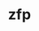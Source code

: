 ---
title: "zfp"
layout: cache
categories: [package, develop-2023-06-25]
meta: {"versions": ["0.5.5", "1.0.0"], "compilers": ["gcc@=11.1.0", "gcc@=7.3.1", "gcc@=7.5.0", "oneapi@=2023.1.0"], "oss": ["amzn2", "ubuntu18.04", "ubuntu20.04"], "platforms": ["linux"], "targets": ["aarch64", "neoverse_n1", "ppc64le", "x86_64", "x86_64_v3"], "stacks": ["aws-ahug", "aws-ahug-aarch64", "aws-isc", "aws-isc-aarch64", "data-vis-sdk", "e4s", "e4s-oneapi", "e4s-power", "radiuss", "root"], "num_specs": 13, "num_specs_by_stack": {"data-vis-sdk": 1, "root": 13, "e4s": 3, "e4s-power": 3, "aws-isc": 1, "aws-ahug": 1, "e4s-oneapi": 2, "aws-ahug-aarch64": 2, "aws-isc-aarch64": 2, "radiuss": 1}}
spec_details: [{"hash": "pgx4rk7fv2v2mmwdef4snf3f45ci56rb", "compiler": "gcc@=11.1.0", "versions": ["0.5.5"], "os": "ubuntu20.04", "platform": "linux", "target": "x86_64_v3", "variants": ["~aligned", "bsws=64", "build_system=cmake", "build_type=Release", "~c", "~cuda", "~fasthash", "~fortran", "generator=make", "~ipo", "~openmp", "~profile", "~python", "+shared", "~strided", "~twoway", "+utilities"], "stacks": ["data-vis-sdk", "root"], "size": "-", "tarball": "https://binaries.spack.io/releases/develop-2023-06-25/build_cache/linux-ubuntu20.04-x86_64_v3/gcc-11.1.0/zfp-0.5.5/linux-ubuntu20.04-x86_64_v3-gcc-11.1.0-zfp-0.5.5-pgx4rk7fv2v2mmwdef4snf3f45ci56rb.spack"}, {"hash": "3tc5nyue53lb35ruigv5mfcdvnldtbr3", "compiler": "gcc@=11.1.0", "versions": ["0.5.5"], "os": "ubuntu20.04", "platform": "linux", "target": "x86_64_v3", "variants": ["~aligned", "bsws=64", "build_system=cmake", "build_type=Release", "~c", "~cuda", "~fasthash", "~fortran", "generator=make", "~ipo", "~openmp", "~profile", "~python", "+shared", "~strided", "~twoway", "+utilities"], "stacks": ["e4s", "root"], "size": "-", "tarball": "https://binaries.spack.io/releases/develop-2023-06-25/build_cache/linux-ubuntu20.04-x86_64_v3/gcc-11.1.0/zfp-0.5.5/linux-ubuntu20.04-x86_64_v3-gcc-11.1.0-zfp-0.5.5-3tc5nyue53lb35ruigv5mfcdvnldtbr3.spack"}, {"hash": "tcqpo6tqpei4mqgt53jzhwgcoddi3kxf", "compiler": "gcc@=11.1.0", "versions": ["0.5.5"], "os": "ubuntu20.04", "platform": "linux", "target": "ppc64le", "variants": ["~aligned", "bsws=64", "build_system=cmake", "build_type=Release", "~c", "~cuda", "~fasthash", "~fortran", "generator=make", "~ipo", "~openmp", "~profile", "~python", "+shared", "~strided", "~twoway", "+utilities"], "stacks": ["e4s-power", "root"], "size": "-", "tarball": "https://binaries.spack.io/releases/develop-2023-06-25/build_cache/linux-ubuntu20.04-ppc64le/gcc-11.1.0/zfp-0.5.5/linux-ubuntu20.04-ppc64le-gcc-11.1.0-zfp-0.5.5-tcqpo6tqpei4mqgt53jzhwgcoddi3kxf.spack"}, {"hash": "ta2al6wrcpcnqnj2mncst7ftbjyrtv5e", "compiler": "gcc@=11.1.0", "versions": ["0.5.5"], "os": "ubuntu20.04", "platform": "linux", "target": "x86_64_v3", "variants": ["~aligned", "bsws=64", "build_system=cmake", "build_type=Release", "~c", "+cuda", "cuda_arch=80", "~fasthash", "~fortran", "generator=make", "~ipo", "~openmp", "~profile", "~python", "+shared", "~strided", "~twoway", "+utilities"], "stacks": ["e4s", "root"], "size": "-", "tarball": "https://binaries.spack.io/releases/develop-2023-06-25/build_cache/linux-ubuntu20.04-x86_64_v3/gcc-11.1.0/zfp-0.5.5/linux-ubuntu20.04-x86_64_v3-gcc-11.1.0-zfp-0.5.5-ta2al6wrcpcnqnj2mncst7ftbjyrtv5e.spack"}, {"hash": "da2qkc4ygmebtq4arn4quac7yfoutnob", "compiler": "gcc@=11.1.0", "versions": ["0.5.5"], "os": "ubuntu20.04", "platform": "linux", "target": "ppc64le", "variants": ["~aligned", "bsws=64", "build_system=cmake", "build_type=Release", "~c", "+cuda", "cuda_arch=70", "~fasthash", "~fortran", "generator=make", "~ipo", "~openmp", "~profile", "~python", "+shared", "~strided", "~twoway", "+utilities"], "stacks": ["e4s-power", "root"], "size": "-", "tarball": "https://binaries.spack.io/releases/develop-2023-06-25/build_cache/linux-ubuntu20.04-ppc64le/gcc-11.1.0/zfp-0.5.5/linux-ubuntu20.04-ppc64le-gcc-11.1.0-zfp-0.5.5-da2qkc4ygmebtq4arn4quac7yfoutnob.spack"}, {"hash": "pvxwdbtar5s7cycbpj6h5bqig44ycu24", "compiler": "gcc@=7.3.1", "versions": ["0.5.5"], "os": "amzn2", "platform": "linux", "target": "x86_64_v3", "variants": ["~aligned", "bsws=64", "build_system=cmake", "build_type=Release", "~c", "~cuda", "~fasthash", "~fortran", "generator=make", "~ipo", "~openmp", "~profile", "~python", "+shared", "~strided", "~twoway", "+utilities"], "stacks": ["aws-isc", "aws-ahug", "root"], "size": "-", "tarball": "https://binaries.spack.io/releases/develop-2023-06-25/build_cache/linux-amzn2-x86_64_v3/gcc-7.3.1/zfp-0.5.5/linux-amzn2-x86_64_v3-gcc-7.3.1-zfp-0.5.5-pvxwdbtar5s7cycbpj6h5bqig44ycu24.spack"}, {"hash": "5zto33jmu2ofrvkbzklj5j6wrvphndgz", "compiler": "oneapi@=2023.1.0", "versions": ["1.0.0"], "os": "ubuntu20.04", "platform": "linux", "target": "x86_64", "variants": ["~aligned", "bsws=64", "build_system=cmake", "build_type=Release", "~c", "~cuda", "~daz", "~fasthash", "~fortran", "generator=make", "~ipo", "~openmp", "~profile", "~python", "round=never", "+shared", "~strided", "~tight-error", "~twoway", "+utilities"], "stacks": ["e4s-oneapi", "root"], "size": "-", "tarball": "https://binaries.spack.io/releases/develop-2023-06-25/build_cache/linux-ubuntu20.04-x86_64/oneapi-2023.1.0/zfp-1.0.0/linux-ubuntu20.04-x86_64-oneapi-2023.1.0-zfp-1.0.0-5zto33jmu2ofrvkbzklj5j6wrvphndgz.spack"}, {"hash": "y22uddum3p3unddcd4quezzxnv5ydabs", "compiler": "gcc@=7.3.1", "versions": ["0.5.5"], "os": "amzn2", "platform": "linux", "target": "neoverse_n1", "variants": ["~aligned", "bsws=64", "build_system=cmake", "build_type=Release", "~c", "~cuda", "~fasthash", "~fortran", "generator=make", "~ipo", "~openmp", "~profile", "~python", "+shared", "~strided", "~twoway", "+utilities"], "stacks": ["aws-ahug-aarch64", "aws-isc-aarch64", "root"], "size": "-", "tarball": "https://binaries.spack.io/releases/develop-2023-06-25/build_cache/linux-amzn2-neoverse_n1/gcc-7.3.1/zfp-0.5.5/linux-amzn2-neoverse_n1-gcc-7.3.1-zfp-0.5.5-y22uddum3p3unddcd4quezzxnv5ydabs.spack"}, {"hash": "v367ete3qwdmuxdsrb7zwghc3rzws7de", "compiler": "gcc@=11.1.0", "versions": ["1.0.0"], "os": "ubuntu20.04", "platform": "linux", "target": "x86_64_v3", "variants": ["~aligned", "bsws=64", "build_system=cmake", "build_type=Release", "~c", "~cuda", "~daz", "~fasthash", "~fortran", "generator=make", "~ipo", "~openmp", "~profile", "~python", "round=never", "+shared", "~strided", "~tight-error", "~twoway", "+utilities"], "stacks": ["e4s", "root"], "size": "-", "tarball": "https://binaries.spack.io/releases/develop-2023-06-25/build_cache/linux-ubuntu20.04-x86_64_v3/gcc-11.1.0/zfp-1.0.0/linux-ubuntu20.04-x86_64_v3-gcc-11.1.0-zfp-1.0.0-v367ete3qwdmuxdsrb7zwghc3rzws7de.spack"}, {"hash": "tv2isufuscz2gcnr5qsyt66w7lgdekbx", "compiler": "gcc@=11.1.0", "versions": ["1.0.0"], "os": "ubuntu20.04", "platform": "linux", "target": "ppc64le", "variants": ["~aligned", "bsws=64", "build_system=cmake", "build_type=Release", "~c", "~cuda", "~daz", "~fasthash", "~fortran", "generator=make", "~ipo", "~openmp", "~profile", "~python", "round=never", "+shared", "~strided", "~tight-error", "~twoway", "+utilities"], "stacks": ["e4s-power", "root"], "size": "-", "tarball": "https://binaries.spack.io/releases/develop-2023-06-25/build_cache/linux-ubuntu20.04-ppc64le/gcc-11.1.0/zfp-1.0.0/linux-ubuntu20.04-ppc64le-gcc-11.1.0-zfp-1.0.0-tv2isufuscz2gcnr5qsyt66w7lgdekbx.spack"}, {"hash": "la5xcim6uqzs46xxwuoong4l2wvmqfo5", "compiler": "gcc@=7.5.0", "versions": ["1.0.0"], "os": "ubuntu18.04", "platform": "linux", "target": "x86_64_v3", "variants": ["~aligned", "bsws=64", "build_system=cmake", "build_type=Release", "~c", "~cuda", "~daz", "~fasthash", "~fortran", "generator=make", "~ipo", "~openmp", "~profile", "~python", "round=never", "+shared", "~strided", "~tight-error", "~twoway", "+utilities"], "stacks": ["radiuss", "root"], "size": "-", "tarball": "https://binaries.spack.io/releases/develop-2023-06-25/build_cache/linux-ubuntu18.04-x86_64_v3/gcc-7.5.0/zfp-1.0.0/linux-ubuntu18.04-x86_64_v3-gcc-7.5.0-zfp-1.0.0-la5xcim6uqzs46xxwuoong4l2wvmqfo5.spack"}, {"hash": "koydertvuvapmpgmnc6gd57pxjzqik2h", "compiler": "gcc@=7.3.1", "versions": ["0.5.5"], "os": "amzn2", "platform": "linux", "target": "aarch64", "variants": ["~aligned", "bsws=64", "build_system=cmake", "build_type=Release", "~c", "~cuda", "~fasthash", "~fortran", "generator=make", "~ipo", "~openmp", "~profile", "~python", "+shared", "~strided", "~twoway", "+utilities"], "stacks": ["aws-ahug-aarch64", "aws-isc-aarch64", "root"], "size": "-", "tarball": "https://binaries.spack.io/releases/develop-2023-06-25/build_cache/linux-amzn2-aarch64/gcc-7.3.1/zfp-0.5.5/linux-amzn2-aarch64-gcc-7.3.1-zfp-0.5.5-koydertvuvapmpgmnc6gd57pxjzqik2h.spack"}, {"hash": "aeqkjkkxcp2edcr5j7yamfs5efl7nkeh", "compiler": "oneapi@=2023.1.0", "versions": ["0.5.5"], "os": "ubuntu20.04", "platform": "linux", "target": "x86_64", "variants": ["~aligned", "bsws=64", "build_system=cmake", "build_type=Release", "~c", "~cuda", "~fasthash", "~fortran", "generator=make", "~ipo", "~openmp", "~profile", "~python", "+shared", "~strided", "~twoway", "+utilities"], "stacks": ["e4s-oneapi", "root"], "size": "-", "tarball": "https://binaries.spack.io/releases/develop-2023-06-25/build_cache/linux-ubuntu20.04-x86_64/oneapi-2023.1.0/zfp-0.5.5/linux-ubuntu20.04-x86_64-oneapi-2023.1.0-zfp-0.5.5-aeqkjkkxcp2edcr5j7yamfs5efl7nkeh.spack"}]
---